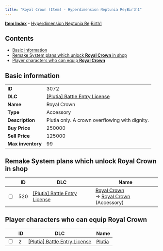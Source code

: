 ```yaml
---
title: "Royal Crown (Item) - Hyperdimension Neptunia Re;Birth1"
---
```


[**Item Index**](/neptunia/rb1/item/index.html) - [Hyperdimension Neptunia Re;Birth1](/neptunia/rb1)

## Contents

- [Basic information](#basic-information)
- [Remake System plans which unlock **Royal Crown** in shop](#remake-system-plans-which-unlock-royal-crown-in-shop)
- [Player characters who can equip **Royal Crown**](#player-characters-who-can-equip-royal-crown)

## Basic information

|   |   |
| -- | -- |
| **ID** | 3072 |
| **DLC** | [[Plutia] Battle Entry License](/neptunia/rb1/dlc/7-plutia.html) |
| **Name** | Royal Crown |
| **Type** | Accessory |
| **Description** | Plutia only. A crown overflowing with dignity. |
| **Buy Price** | 250000 |
| **Sell Price** | 125000 |
| **Max inventory** | 99 |

## Remake System plans which unlock **Royal Crown** in shop

|    | ID | DLC | Name |
| -- | -- | --- | ---- |
| <input type="checkbox" id="rb1-remake-7-520" class="trackbox" /> | 520 | [[Plutia] Battle Entry License](/neptunia/rb1/dlc/7-plutia.html) | [Royal Crown](/neptunia/rb1/remake/7-520-royal-crown.html)<br />→ [Royal Crown](/neptunia/rb1/item/7-3072-royal-crown.html) (Accessory) |

## Player characters who can equip **Royal Crown**

|    | ID | DLC | Name |
| -- | -- | --- | ---- |
| <input type="checkbox" id="rb1-player-7-2" class="trackbox" /> | 2 | [[Plutia] Battle Entry License](/neptunia/rb1/dlc/7-plutia.html) | [Plutia](/neptunia/rb1/player/7-2-plutia.html) |